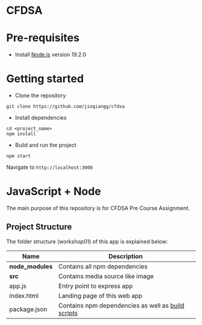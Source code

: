 # CFDSA

# Pre-requisites
- Install [Node.js](https://nodejs.org/en/) version 19.2.0


# Getting started
- Clone the repository
```
git clone https://github.com/jinqiangg/cfdsa
```
- Install dependencies
```
cd <project_name>
npm install
```
- Build and run the project
```
npm start
```
  Navigate to `http://localhost:3000`

# JavaScript + Node 
The main purpose of this repository is for CFDSA Pre Course Assignment.


## Project Structure
The folder structure (workshop01) of this app is explained below:

| Name | Description |
| ------------------------ | --------------------------------------------------------------------------------------------- |
| **node_modules**         | Contains all  npm dependencies                                                            |
| **src**                  | Contains media source like image                                                           |
| app.js                    | Entry point to express app                                                               |
| index.html                | Landing page of this web app                                                              |
| package.json             | Contains npm dependencies as well as [build scripts](#what-if-a-library-isnt-on-definitelytyped) |
```